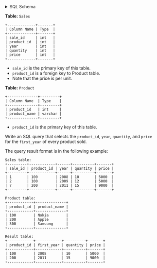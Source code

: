 <details>
<summary> SQL Schema</summary>

```sql
DROP TABLE IF EXISTS Sales;

CREATE TABLE IF NOT EXISTS
  Sales (sale_id int, product_id int, year int, quantity int, price int);

INSERT INTO
  Sales (sale_id, product_id, year, quantity, price)
VALUES
  ('1', '100', '2008', '10', '5000'),
  ('2', '100', '2009', '12', '5000'),
  ('7', '200', '2011', '15', '9000');


DROP TABLE IF EXISTS Product;

CREATE TABLE IF NOT EXISTS
  Product (product_id int, product_name varchar(10));

INSERT INTO
  Product (product_id, product_name)
VALUES
  ('100', 'Nokia'),
  ('200', 'Apple'),
  ('300', 'Samsung');
```

</details>

**Table:** `Sales`

```
+-------------+-------+
| Column Name | Type  |
+-------------+-------+
| sale_id     | int   |
| product_id  | int   |
| year        | int   |
| quantity    | int   |
| price       | int   |
+-------------+-------+
```

- `sale_id` is the primary key of this table.
- `product_id` is a foreign key to Product table.
- Note that the price is per unit.

**Table:** `Product`

```
+--------------+---------+
| Column Name  | Type    |
+--------------+---------+
| product_id   | int     |
| product_name | varchar |
+--------------+---------+
```

- `product_id` is the primary key of this table.

Write an SQL query that selects the `product_id`, `year`, `quantity`, and `price` for the `first_year` of every product sold.

The query result format is in the following example:

```
Sales table:
+---------+------------+------+----------+-------+
| sale_id | product_id | year | quantity | price |
+---------+------------+------+----------+-------+ 
| 1       | 100        | 2008 | 10       | 5000  |
| 2       | 100        | 2009 | 12       | 5000  |
| 7       | 200        | 2011 | 15       | 9000  |
+---------+------------+------+----------+-------+

Product table:
+------------+--------------+
| product_id | product_name |
+------------+--------------+
| 100        | Nokia        |
| 200        | Apple        |
| 300        | Samsung      |
+------------+--------------+

Result table:
+------------+------------+----------+-------+
| product_id | first_year | quantity | price |
+------------+------------+----------+-------+ 
| 100        | 2008       | 10       | 5000  |
| 200        | 2011       | 15       | 9000  |
+------------+------------+----------+-------+
```